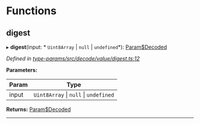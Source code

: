 

# Functions

<a id="digest"></a>

##  digest

▸ **digest**(input: * `Uint8Array` &#124; `null` &#124; `undefined`*): [Param$Decoded](_type_params_src_types_d_.md#param_decoded)

*Defined in [type-params/src/decode/value/digest.ts:12](https://github.com/polkadot-js/api/blob/ef78f2a/packages/type-params/src/decode/value/digest.ts#L12)*

**Parameters:**

| Param | Type |
| ------ | ------ |
| input |  `Uint8Array` &#124; `null` &#124; `undefined`|

**Returns:** [Param$Decoded](_type_params_src_types_d_.md#param_decoded)

___

